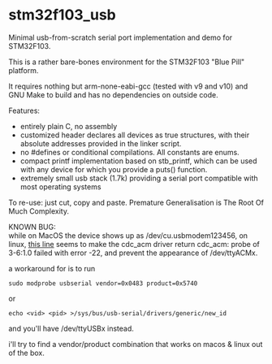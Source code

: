 # stm32f103_usb
Minimal usb-from-scratch serial port implementation and demo for STM32F103. 

This is a rather bare-bones environment for the STM32F103 "Blue Pill" platform.  

It requires nothing but arm-none-eabi-gcc (tested with v9 and v10) and GNU Make to build and
has no dependencies on outside code.

Features:
- entirely plain C, no assembly
- customized header declares all devices as true structures, with their absolute addresses provided in the linker script.
- no #defines or conditional compilations.  All constants are enums. 
- compact printf implementation based on stb_printf, which can be used with any device for which you provide a puts() function.
- extremely small usb stack (1.7k) providing a serial port compatible with most operating systems

To re-use: just cut, copy and paste. Premature Generalisation is The Root Of Much Complexity. 


KNOWN BUG:  
while on MacOS the device shows up as /dev/cu.usbmodem123456, on linux, [this line](https://github.com/torvalds/linux/blob/master/drivers/usb/class/cdc-acm.c#L1299) 
seems to make the cdc_acm driver return cdc_acm: probe of 3-6:1.0 failed with error -22, and prevent
the appearance of /dev/ttyACMx. 

a workaround for is to run

    sudo modprobe usbserial vendor=0x0483 product=0x5740

or 

    echo <vid> <pid> >/sys/bus/usb-serial/drivers/generic/new_id
  
and you'll have /dev/ttyUSBx instead.
  
i'll try to find a vendor/product combination that works on macos & linux out of the box.
  
